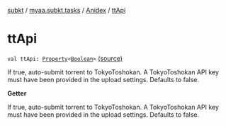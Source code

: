[subkt](../../index.md) / [myaa.subkt.tasks](../index.md) / [Anidex](index.md) / [ttApi](./tt-api.md)

# ttApi

`val ttApi: `[`Property`](https://docs.gradle.org/current/javadoc/org/gradle/api/provider/Property.html)`<`[`Boolean`](https://kotlinlang.org/api/latest/jvm/stdlib/kotlin/-boolean/index.html)`>` [(source)](https://github.com/Myaamori/SubKt/blob/0.1.12/src/main/kotlin/myaa/subkt/tasks/tasks.kt#L1196)

If true, auto-submit torrent to TokyoToshokan.
A TokyoToshokan API key must have been provided in the upload settings.
Defaults to false.

**Getter**

If true, auto-submit torrent to TokyoToshokan.
A TokyoToshokan API key must have been provided in the upload settings.
Defaults to false.

